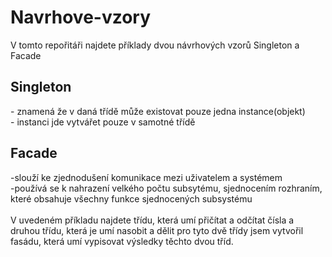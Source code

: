 # Navrhove-vzory
V tomto repořitáři najdete příklady dvou návrhových vzorů Singleton a Facade

<h2>Singleton</h2>
- znamená že v daná třídě může existovat pouze jedna instance(objekt)
 <br>
- instanci jde vytvářet pouze v samotné třídě
 <br>

<h2>Facade</h2>
-slouží ke zjednodušení komunikace mezi uživatelem a systémem
<br>
-používá se k nahrazení velkého počtu subsytému, sjednocením rozhraním, které obsahuje všechny funkce sjednocených subsystému
<br>
<br>
V uvedeném příkladu najdete třídu, která umí přičítat a odčítat čísla a druhou třídu, která je umí nasobit a dělit pro tyto dvě třídy jsem vytvořil fasádu, která umí vypisovat   
výsledky těchto dvou tříd.
